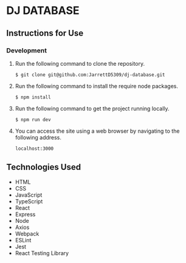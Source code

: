 # DJ DATABASE

## Instructions for Use

### Development
1. Run the following command to clone the repository.

    ```console
    $ git clone git@github.com:JarrettD5309/dj-database.git
    ```

2. Run the following command to install the require node packages.

    ```console
    $ npm install
    ```

3. Run the following command to get the project running locally.

    ```console
    $ npm run dev
    ```

4. You can access the site using a web browser by navigating to the following address.

    `localhost:3000`


## Technologies Used
* HTML
* CSS
* JavaScript
* TypeScript
* React
* Express
* Node
* Axios
* Webpack
* ESLint
* Jest
* React Testing Library